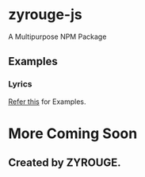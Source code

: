 # zyrouge-js
A Multipurpose NPM Package

## Examples
### Lyrics
[Refer this](https://github.com/zyrouge/zyrouge-js/blob/master/examples.js) for Examples.

# More Coming Soon
## Created by ZYROUGE.
